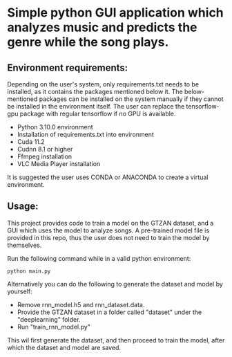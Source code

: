 # Simple python GUI application which analyzes music and predicts the genre while the song plays.

## Environment requirements:

Depending on the user's system, only requirements.txt needs to be installed, as it contains the packages mentioned below
it.
The below-mentioned packages can be installed on the system manually if they cannot be installed in the environment
itself.
The user can replace the tensorflow-gpu package with regular tensorflow if no GPU is available.

- Python 3.10.0 environment
- Installation of requirements.txt into environment
- Cuda 11.2
- Cudnn 8.1 or higher
- Ffmpeg installation
- VLC Media Player installation

It is suggested the user uses CONDA or ANACONDA to create a virtual environment.

## Usage:

This project provides code to train a model on the GTZAN dataset, and a GUI which uses the model to analyze songs.
A pre-trained model file is provided in this repo, thus the user does not need to train the model by themselves.

Run the following command while in a valid python environment:

```
python main.py
```

Alternatively you can do the following to generate the dataset and model by yourself:

- Remove rnn_model.h5 and rnn_dataset.data.
- Provide the GTZAN dataset in a folder called "dataset" under the "deeplearning" folder.
- Run "train_rnn_model.py"

This wil first generate the dataset, and then proceed to train the model, after which the dataset and model are saved.